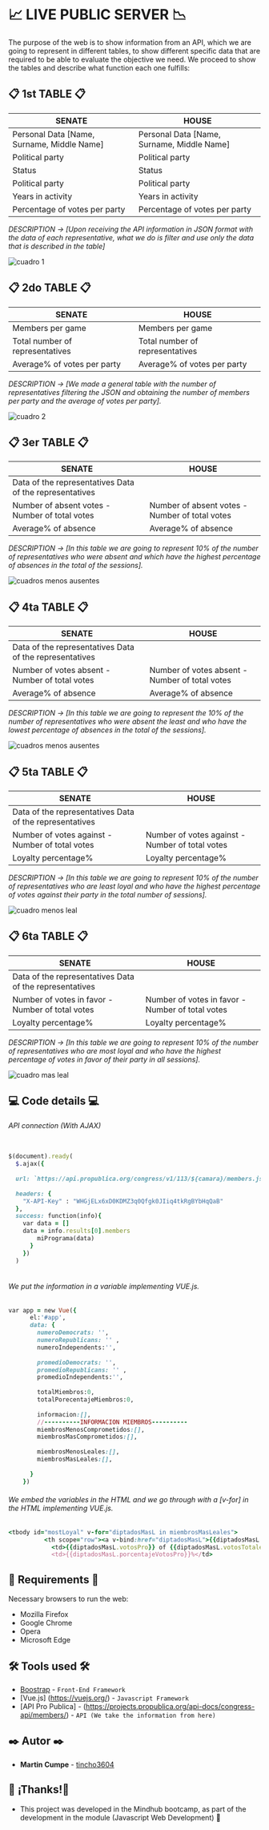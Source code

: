 # :chart_with_upwards_trend: LIVE PUBLIC SERVER :chart_with_downwards_trend:

The purpose of the web is to show information from an API, which we are going to represent in different tables, to show different specific data that are required to be able to evaluate the objective we need.
We proceed to show the tables and describe what function each one fulfills:


##  :clipboard: 1st TABLE :clipboard:
| SENATE | HOUSE |
| ------------- | ------------- |
|  Personal Data [Name, Surname, Middle Name] | Personal Data [Name, Surname, Middle Name]  |
|  Political party  |  Political party  |
|  Status |  Status  |
|  Political party |  Political party  |
|  Years in activity  |  Years in activity  |
|  Percentage of votes per party | Percentage of votes per party  |

_DESCRIPTION -> [Upon receiving the API information in JSON format with the data of each representative, what we do is filter and use only the data that is described in the table]_

![cuadro 1](https://user-images.githubusercontent.com/62455807/89721371-2583f600-d9b3-11ea-9bf2-764ab3af82d8.png)


##  :clipboard: 2do TABLE :clipboard:
| SENATE | HOUSE |
| ------------- | ------------- |
|  Members per game  |  Members per game  |
|  Total number of representatives  |  Total number of representatives  |
|  Average% of votes per party  |  Average% of votes per party  |

_DESCRIPTION -> [We made a general table with the number of representatives filtering the JSON and obtaining the number of members per party and the average of votes per party]._


![cuadro 2](https://user-images.githubusercontent.com/62455807/89721421-c70b4780-d9b3-11ea-8cb5-08c5e9f78746.png)



## :clipboard: 3er TABLE :clipboard:
| SENATE | HOUSE |
| ------------- | ------------- |
|  Data of the representatives Data of the representatives  |
|  Number of absent votes - Number of total votes  | Number of absent votes - Number of total votes  |
|  Average% of absence  |  Average% of absence  |

_DESCRIPTION -> [In this table we are going to represent 10% of the number of representatives who were absent and which have the highest percentage of absences in the total of the sessions]._


![cuadros menos ausentes](https://user-images.githubusercontent.com/62455807/89721412-99260300-d9b3-11ea-89bc-545d7f9b5f67.png)




## :clipboard: 4ta TABLE :clipboard:
| SENATE | HOUSE |
| ------------- | ------------- |
|  Data of the representatives Data of the representatives  |
|  Number of votes absent - Number of total votes  |  Number of votes absent - Number of total votes  |
|  Average% of absence  |  Average% of absence  |

_DESCRIPTION -> [In this table we are going to represent the 10% of the number of representatives who were absent the least and who have the lowest percentage of absences in the total of the sessions]._


![cuadros menos ausentes](https://user-images.githubusercontent.com/62455807/89721441-e30ee900-d9b3-11ea-9372-05a67e9294ac.png)




## :clipboard: 5ta TABLE :clipboard:
| SENATE | HOUSE |
| ------------- | ------------- |
|  Data of the representatives Data of the representatives  |
|  Number of votes against - Number of total votes  |  Number of votes against - Number of total votes  |
|  Loyalty percentage%  |  Loyalty percentage%  |

_DESCRIPTION -> [In this table we are going to represent 10% of the number of representatives who are least loyal and who have the highest percentage of votes against their party in the total number of sessions]._


![cuadro menos leal](https://user-images.githubusercontent.com/62455807/89721451-f3bf5f00-d9b3-11ea-91e6-8e055a4cd287.png)



## :clipboard: 6ta TABLE :clipboard:
| SENATE | HOUSE |
| ------------- | ------------- |
|  Data of the representatives Data of the representatives  |
|  Number of votes in favor - Number of total votes  |  Number of votes in favor - Number of total votes  |
|  Loyalty percentage%  |  Loyalty percentage%  |

_DESCRIPTION -> [In this table we are going to represent 10% of the number of representatives who are most loyal and who have the highest percentage of votes in favor of their party in all sessions]._

![cuadro mas leal](https://user-images.githubusercontent.com/62455807/89721457-06399880-d9b4-11ea-8337-832afc4af259.png)


## :computer: Code details :computer:
###### API connection (With AJAX)
```ruby

$(document).ready(
  $.ajax({
  
  url: `https://api.propublica.org/congress/v1/113/${camara}/members.json`,
  
  headers: {
    "X-API-Key" : "WHGjELx6xD0KDMZ3q0Qfgk0JIiq4tkRgBYbHqQaB"
  },
  success: function(info){
    var data = []
    data = info.results[0].members
        miPrograma(data)
      }
    })
  )
  
```


###### We put the information in a variable implementing VUE.js.
```ruby
var app = new Vue({
      el:'#app',
      data: {
        numeroDemocrats: '', 
        numeroRepublicans: '' ,
        numeroIndependents:'',
        
        promedioDemocrats: '',
        promedioRepublicans: '' ,
        promedioIndependents:'',
        
        totalMiembros:0,
        totalPorecentajeMiembros:0,
        
        informacion:[],
        //----------INFORMACION MIEMBROS---------- 
        miembrosMenosComprometidos:[],
        miembrosMasComprometidos:[],
    
        miembrosMenosLeales:[],
        miembrosMasLeales:[],
    
      }
    })
```




###### We embed the variables in the HTML and we go through with a [v-for] in the HTML implementing VUE.js.
```ruby
<tbody id="mostLoyal" v-for="diptadosMasL in miembrosMasLeales">
          <th scope="row"><a v-bind:href="diptadosMasL">{{diptadosMasL.nombre}} , {{diptadosMasL.apellido}}</a></th>
            <td>{{diptadosMasL.votosPro}} of {{diptadosMasL.votosTotales}}</td>
            <td>{{diptadosMasL.porcentajeVotosPro}}%</td> 
```



## :page_with_curl: Requirements :page_with_curl:

Necessary browsers to run the web:
- Mozilla Firefox 
- Google Chrome 
- Opera 
- Microsoft Edge

## 🛠️ Tools used 🛠️

* [Boostrap](https://getbootstrap.com/) - ``Front-End Framework``
* [Vue.js] (https://vuejs.org/)  - ``Javascript Framework``
* [API Pro Publica] - (https://projects.propublica.org/api-docs/congress-api/members/) - ``API (We take the information from here)``
## ✒️ Autor ✒️

* **Martin Cumpe** - [tincho3604](https://github.com/Tincho3604)

## 🎁 ¡Thanks!🎁

* This project was developed in the Mindhub bootcamp, as part of the development in the module (Javascript Web Development) 📢



